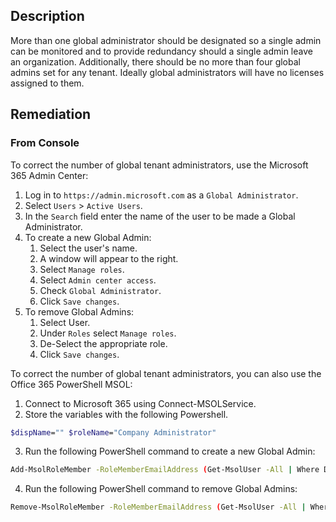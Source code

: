 ## Description

More than one global administrator should be designated so a single admin can be monitored and to provide redundancy should a single admin leave an organization. Additionally, there should be no more than four global admins set for any tenant. Ideally global administrators will have no licenses assigned to them.

## Remediation

### From Console

To correct the number of global tenant administrators, use the Microsoft 365 Admin Center:

1. Log in to `https://admin.microsoft.com` as a `Global Administrator`.
2. Select `Users` > `Active Users`.
3. In the `Search` field enter the name of the user to be made a Global Administrator.
4. To create a new Global Admin:
   1. Select the user's name.
   2. A window will appear to the right.
   3. Select `Manage roles`.
   4. Select `Admin center access`.
   5. Check `Global Administrator`.
   6. Click `Save changes`.
5. To remove Global Admins:
   1. Select User.
   2. Under `Roles` select `Manage roles`.
   3. De-Select the appropriate role.
   4. Click `Save changes`.

To correct the number of global tenant administrators, you can also use the Office 365 PowerShell MSOL:

1. Connect to Microsoft 365 using Connect-MSOLService.
2. Store the variables with the following Powershell.

```bash
$dispName="" $roleName="Company Administrator"
```

3. Run the following PowerShell command to create a new Global Admin:

```bash
Add-MsolRoleMember -RoleMemberEmailAddress (Get-MsolUser -All | Where DisplayName -eq $dispName).UserPrincipalName -RoleName $roleName
```

4. Run the following PowerShell command to remove Global Admins:

```bash
Remove-MsolRoleMember -RoleMemberEmailAddress (Get-MsolUser -All | Where DisplayName -eq $dispName).UserPrincipalName -RoleName $roleName
```
